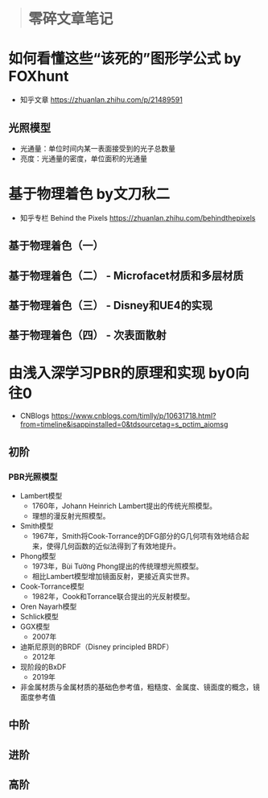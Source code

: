 > # 零碎文章笔记

# 如何看懂这些“该死的”图形学公式 by FOXhunt
* 知乎文章 https://zhuanlan.zhihu.com/p/21489591
## 光照模型
* 光通量：单位时间内某一表面接受到的光子总数量
* 亮度：光通量的密度，单位面积的光通量






















# 基于物理着色 by文刀秋二
* 知乎专栏 Behind the Pixels https://zhuanlan.zhihu.com/behindthepixels
## 基于物理着色（一）


## 基于物理着色（二） - Microfacet材质和多层材质

## 基于物理着色（三） - Disney和UE4的实现

## 基于物理着色（四） - 次表面散射

# 由浅入深学习PBR的原理和实现 by0向往0
* CNBlogs https://www.cnblogs.com/timlly/p/10631718.html?from=timeline&isappinstalled=0&tdsourcetag=s_pctim_aiomsg

## 初阶
### **PBR光照模型**
* Lambert模型
  * 1760年，Johann Heinrich Lambert提出的传统光照模型。
  * 理想的漫反射光照模型。
* Smith模型
  * 1967年，Smith将Cook-Torrance的DFG部分的G几何项有效地结合起来，使得几何函数的近似法得到了有效地提升。
* Phong模型
  * 1973年，Bùi Tường Phong提出的传统理想光照模型。
  * 相比Lambert模型增加镜面反射，更接近真实世界。
* Cook-Torrance模型
  * 1982年，Cook和Torrance联合提出的光反射模型。
* Oren Nayarh模型
* Schlick模型
* GGX模型
  * 2007年
* 迪斯尼原则的BRDF（Disney principled BRDF）
  * 2012年
* 现阶段的BxDF
  * 2019年
* 非金属材质与金属材质的基础色参考值，粗糙度、金属度、镜面度的概念，镜面度参考值

## 中阶

## 进阶

## 高阶